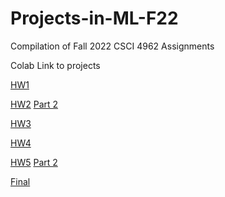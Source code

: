 # Projects-in-ML-F22
Compilation of Fall 2022 CSCI 4962 Assignments


Colab Link to projects

[HW1](https://colab.research.google.com/github/shadowluigi27/Projects-in-ML-F22/blob/main/HW1.ipynb )

[HW2](https://colab.research.google.com/github/shadowluigi27/Projects-in-ML-F22/blob/main/HW2.ipynb)
[Part 2](https://colab.research.google.com/github/shadowluigi27/Projects-in-ML-F22/blob/main/HW5_Task_2_(VAE).ipynb)

[HW3](https://colab.research.google.com/github/shadowluigi27/Projects-in-ML-F22/blob/main/Projects_in_ML_HW3.ipynb)

[HW4](https://colab.research.google.com/github/shadowluigi27/Projects-in-ML-F22/blob/main/Projects_in_ML_HW4.ipynb)

[HW5](https://colab.research.google.com/github/shadowluigi27/Projects-in-ML-F22/blob/main/Projects_in_ML_HW5.ipynb)
[Part 2](https://colab.research.google.com/github/shadowluigi27/Projects-in-ML-F22/blob/main/HW5_Task_2_(VAE).ipynb)

[Final](https://colab.research.google.com/drive/1AMPnSzMfzfIRObtu7dhauOUh12vkTi13?usp=sharing)
